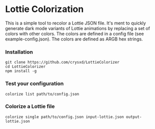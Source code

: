 # Lottie Colorization

This is a simple tool to recolor a Lottie JSON file. It's ment to quickly generate dark mode variants of Lottie animations by replacing a set of colors with other colors. The colors are defined in a config file (see example-config.json). The colors are defined as ARGB hex strings.

### Installation
```
git clone https://github.com/crysxd/LottieColorizer
cd LottieColorizer
npm install -g
```

### Test your configuration
```
colorize list path/to/config.json
```

### Colorize a Lottie file
```
colorize single path/to/config.json input-lottie.json output-lottie.json
```
